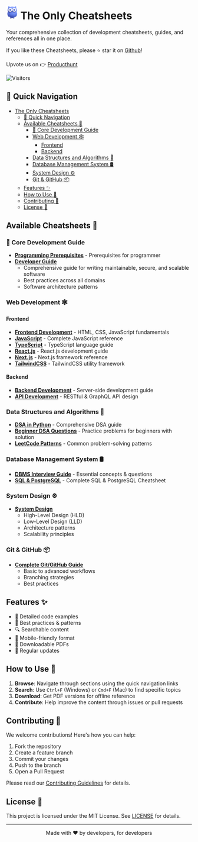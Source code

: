 # ![DotDot](/assets/dotdot.png) The Only Cheatsheets 


Your comprehensive collection of development cheatsheets, guides, and references all in one place.

If you like these Cheatsheets, please ⭐ star it on [Github](https://github.com/malharchauhan7/the-only-cheatsheets)!

Upvote us on 👉 [Producthunt](https://www.producthunt.com/products/the-only-cheatsheets)

![Visitors](https://count.getloli.com/get/@malharchauhan7-the-only-cheatsheets?theme=rule34)


## 🎯 Quick Navigation

- [ The Only Cheatsheets](#-the-only-cheatsheets)
  - [🎯 Quick Navigation](#-quick-navigation)
  - [Available Cheatsheets 📑](#available-cheatsheets-)
    - [📘 Core Development Guide](#-core-development-guide)
    - [Web Development 🕸️](#web-development-️)
      - [Frontend](#frontend)
      - [Backend](#backend)
    - [Data Structures and Algorithms 🧠](#data-structures-and-algorithms-)
    - [Database Management System 🛢️](#database-management-system-️)
    - [System Design ⚙️](#system-design-️)
    - [Git \& GitHub 📦](#git--github-)
  - [Features ✨](#features-)
  - [How to Use 📖](#how-to-use-)
  - [Contributing 🤝](#contributing-)
  - [License 📄](#license-)

## Available Cheatsheets 📑

### 📘 Core Development Guide

- [**Programming Prerequisites**](/core-guides/programming-prerequisites.md) - Prerequisites for programmer
- [**Developer Guide**](/core-guides/developer-guide-framework.md)
  - Comprehensive guide for writing maintainable, secure, and scalable software
  - Best practices across all domains
  - Software architecture patterns

### Web Development 🕸️

#### Frontend
- [**Frontend Development**](/web-development/frontend-development.md) - HTML, CSS, JavaScript fundamentals
- [**JavaScript**](/web-development/javascript.md) - Complete JavaScript reference
- [**TypeScript**](/web-development/typescript.md) - TypeScript language guide
- [**React.js**](/web-development/reactjs.md) - React.js development guide
- [**Next.js**](/web-development/nextjs.md) - Next.js framework reference
- [**TailwindCSS**](/web-development/tailwindcss.md) - TailwindCSS utility framework

#### Backend
- [**Backend Development**](/web-development/backend-development.md) - Server-side development guide
- [**API Development**](/web-development/api-development.md) - RESTful & GraphQL API design

### Data Structures and Algorithms 🧠

- [**DSA in Python**](/dsa/data-structure-algorithms.md) - Comprehensive DSA guide
- [**Beginner DSA Questions**](/dsa/basic-dsa-questions.md) - Practice problems for beginners with solution
- [**LeetCode Patterns**](/dsa/dsa-patterns.md) - Common problem-solving patterns

### Database Management System 🛢️

- [**DBMS Interview Guide**](/dbms/dbms-interview-questions.md) - Essential concepts & questions
- [**SQL & PostgreSQL**](/dbms/sql-postgresql-cheatsheet.md) - Complete SQL & PostgreSQL Cheatsheet

### System Design ⚙️

- [**System Design**](/system-design/system-design.md)
  - High-Level Design (HLD)
  - Low-Level Design (LLD)
  - Architecture patterns
  - Scalability principles

### Git & GitHub 📦

- [**Complete Git/GitHub Guide**](/git-github/git-github-cheatsheet.md)
  - Basic to advanced workflows
  - Branching strategies
  - Best practices

## Features ✨

- 📝 Detailed code examples
- 🎯 Best practices & patterns
- 🔍 Searchable content
- 📱 Mobile-friendly format
- 💾 Downloadable PDFs
- 🔄 Regular updates

## How to Use 📖

1. **Browse**: Navigate through sections using the quick navigation links
2. **Search**: Use `Ctrl+F` (Windows) or `Cmd+F` (Mac) to find specific topics
3. **Download**: Get PDF versions for offline reference
4. **Contribute**: Help improve the content through issues or pull requests

## Contributing 🤝

We welcome contributions! Here's how you can help:

1. Fork the repository
2. Create a feature branch
3. Commit your changes
4. Push to the branch
5. Open a Pull Request

Please read our [Contributing Guidelines](CONTRIBUTING.md) for details.

## License 📄

This project is licensed under the MIT License. See [LICENSE](LICENSE) for details.

---

<p align="center">
Made with ❤️ by developers, for developers
</p>

